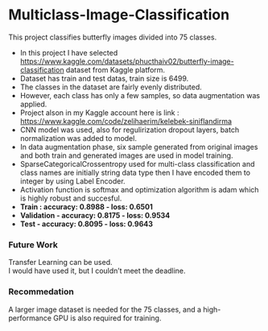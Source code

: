 # Multiclass-Image-Classification
This project classifies butterfly images divided into 75 classes. <br>
- In this project I have selected https://www.kaggle.com/datasets/phucthaiv02/butterfly-image-classification dataset from Kaggle platform.<br>
- Dataset has train and test datas, train size is 6499.<br>
- The classes in the dataset are fairly evenly distributed.<br>
- However, each class has only a few samples, so data augmentation was applied.<br>
- Project alson in my Kaggle account here is link : https://www.kaggle.com/code/zelihaerim/kelebek-siniflandirma<br>
- CNN model was used, also for regulirization dropout layers, batch normalization was added to model.<br>
- In data augmentation phase, six sample generated from original images and both train and generated images are used in model training.<br>
- SparseCategoricalCrossentropy used for multi-class classification and class names are initially string data type then I have encoded them to integer by using Label Encoder. <br>
- Activation function is softmax and optimization algorithm is adam which is highly robust and succesful.<br>
- **Train : accuracy: 0.8988 - loss: 0.6501** <br>
- **Validation - accuracy: 0.8175 - loss: 0.9534** <br>
- **Test - accuracy: 0.8095 - loss: 0.9643** <br>
### Future Work
Transfer Learning can be used. <br>
I would have used it, but I couldn’t meet the deadline.<br>
### Recommedation
A larger image dataset is needed for the 75 classes, and a high-performance GPU is also required for training.<br>
